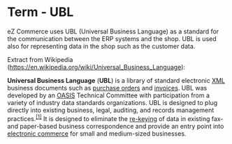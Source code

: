 # Term - UBL

eZ Commerce uses UBL (Universal Business Language) as a standard for the communication between the ERP systems and the shop. UBL is used also for representing data in the shop such as the customer data. 

Extract from Wikipedia (<https://en.wikipedia.org/wiki/Universal_Business_Language>):

**Universal Business Language** (**UBL**) is a library of standard electronic [XML](https://en.wikipedia.org/wiki/XML "XML") business documents such as [purchase orders](https://en.wikipedia.org/wiki/Purchase_order "Purchase order") and [invoices](https://en.wikipedia.org/wiki/Invoice "Invoice"). UBL was developed by an [OASIS](https://en.wikipedia.org/wiki/OASIS_\(organization\) "OASIS (organization)") Technical Committee with participation from a variety of industry data standards organizations. UBL is designed to plug directly into existing business, legal, auditing, and records management practices.<sup>[\[1\]](https://en.wikipedia.org/wiki/Universal_Business_Language#cite_note-1)</sup> It is designed to eliminate the [re-keying](https://en.wikipedia.org/wiki/Data_entry_clerk "Data entry clerk") of data in existing fax- and paper-based business correspondence and provide an entry point into [electronic commerce](https://en.wikipedia.org/wiki/Electronic_commerce "Electronic commerce") for small and medium-sized businesses.
